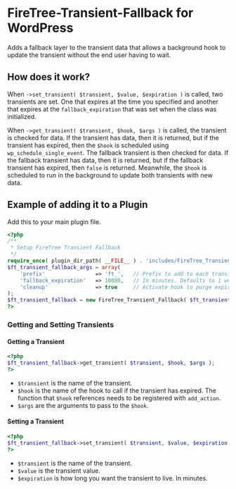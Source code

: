 FireTree-Transient-Fallback for WordPress
=========================================

Adds a fallback layer to the transient data that allows a background hook to update 
the transient without the end user having to wait.

## How does it work?

When `->set_transient( $transient, $value, $expiration )` is called, two transients 
are set. One that expires at the time you specified and another that expires at the 
`fallback_expiration` that was set when the class was initialized.

When `->get_transient( $transient, $hook, $args )` is called, the transient is 
checked for data. If the transient has data, then it is returned, but if the 
transient has expired, then the `$hook` is scheduled using `wp_schedule_single_event`. 
The fallback transient is then checked for data. If the fallback transient has data, 
then it is returned, but if the fallback transient has expired, then `false` is 
returned. Meanwhile, the `$hook` is scheduled to run in the background to update both 
transients with new data.

## Example of adding it to a Plugin

Add this to your main plugin file.

```php
<?php
/**
 * Setup FireTree Transient Fallback
 */
require_once( plugin_dir_path( __FILE__ ) . 'includes/FireTree_Transient_Fallback.php' );
$ft_transient_fallback_args = array(
	'prefix'				=> 'ft_',	// Prefix to add to each transient
	'fallback_expiration'	=> 10080,	// In minutes. Defaults to 1 week.
	'cleanup'				=> true		// Activate hook to purge expired transients?
);
$ft_transient_fallback = new FireTree_Transient_Fallback( $ft_transient_fallback_args );
?>
```

### Getting and Setting Transients

#### Getting a Transient

```php
<?php
$ft_transient_fallback->get_transient( $transient, $hook, $args );
?>
```

* `$transient` is the name of the transient.
* `$hook` is the name of the hook to call if the transient has expired. The function that `$hook` references needs to be registered with `add_action`.
* `$args` are the arguments to pass to the `$hook`.

#### Setting a Transient

```php
<?php
$ft_transient_fallback->set_transient( $transient, $value, $expiration );
?>
```

* `$transient` is the name of the transient.
* `$value` is the transient value.
* `$expiration` is how long you want the transient to live. In minutes.